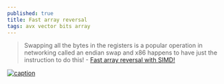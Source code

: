 ```yaml
---
published: true
title: Fast array reversal
tags: avx vector bits array
---
```

> Swapping all the bytes in the registers is a popular operation in networking called an endian swap and x86 happens to have just the instruction to do this! - [Fast array reversal with SIMD!](https://dev.to/wunk/fast-array-reversal-with-simd-j3p)

[![caption](https://res.cloudinary.com/practicaldev/image/fetch/s--lpIvf3_Y--/c_imagga_scale,f_auto,fl_progressive,h_420,q_66,w_1000/https://thepracticaldev.s3.amazonaws.com/i/ouplgoy7wo012ntfa071.gif)](https://dev.to/wunk/fast-array-reversal-with-simd-j3p)
